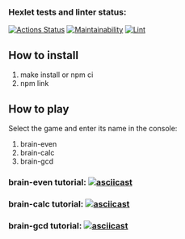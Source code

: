 ### Hexlet tests and linter status:

[![Actions Status](https://github.com/alekseyburn/frontend-project-lvl1/workflows/hexlet-check/badge.svg)](https://github.com/alekseyburn/frontend-project-lvl1/actions)
[![Maintainability](https://api.codeclimate.com/v1/badges/a99a88d28ad37a79dbf6/maintainability)](https://codeclimate.com/github/codeclimate/codeclimate/maintainability)
[![Lint](https://github.com/alekseyburn/frontend-project-lvl1/actions/workflows/lint.yml/badge.svg)](https://github.com/alekseyburn/frontend-project-lvl1/actions/workflows/lint.yml)

## How to install

1. make install or npm ci
2. npm link

## How to play

Select the game and enter its name in the console:

1. brain-even
2. brain-calc
3. brain-gcd

### brain-even tutorial: [![asciicast](https://asciinema.org/a/HCL63EEKm8etXv2szhMmGARBp.svg)](https://asciinema.org/a/HCL63EEKm8etXv2szhMmGARBp)

### brain-calc tutorial: [![asciicast](https://asciinema.org/a/duua1xf34HWkbuhxV1U4gtEcP.svg)](https://asciinema.org/a/duua1xf34HWkbuhxV1U4gtEcP)

### brain-gcd tutorial: [![asciicast](https://asciinema.org/a/Nyksg9341AGIMgn9jX6YQmVyV.svg)](https://asciinema.org/a/Nyksg9341AGIMgn9jX6YQmVyV)
